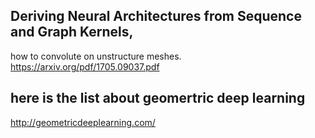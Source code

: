 ## Deriving Neural Architectures from Sequence and Graph Kernels,
how to convolute on unstructure meshes.
https://arxiv.org/pdf/1705.09037.pdf

## here is the list about geomertric deep learning

http://geometricdeeplearning.com/
